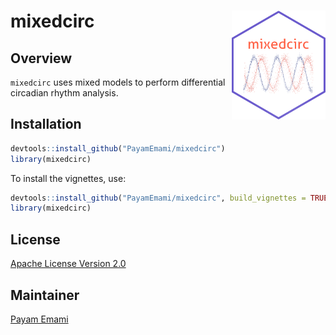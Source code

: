 # mixedcirc <img src="/assets/hexSticker.png" width="150" align="right" />

## Overview 

`mixedcirc` uses mixed models to perform differential circadian rhythm analysis.

## Installation

```r
devtools::install_github("PayamEmami/mixedcirc")
library(mixedcirc)
```

To install the vignettes, use:

```r
devtools::install_github("PayamEmami/mixedcirc", build_vignettes = TRUE)
library(mixedcirc)
```

## License

[Apache License Version 2.0](LICENSE.md)

## Maintainer

[Payam Emami](https://github.com/PayamEmami)



